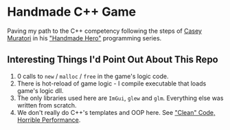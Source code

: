 # Handmade C++ Game

Paving my path to the C++ competency following the steps of [Casey Muratori](https://caseymuratori.com/about) in his ["Handmade Hero"](https://handmadehero.org/) programming series.

## Interesting Things I'd Point Out About This Repo

1. 0 calls to `new` / `malloc` / `free` in the game's logic code.
2. There is hot-reload of game logic - I compile executable that loads game's logic dll.
3. The only libraries used here are `ImGui`, `glew` and `glm`. Everything else was written from scratch.
4. We don't really do C++'s templates and OOP here. See ["Clean" Code, Horrible Performance](https://www.youtube.com/watch?v=tD5NrevFtbU).
